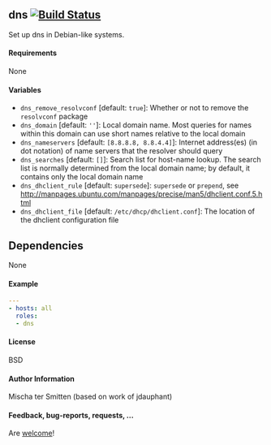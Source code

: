## dns [![Build Status](https://travis-ci.org/Oefenweb/ansible-dns.svg?branch=master)](https://travis-ci.org/Oefenweb/ansible-dns)

Set up dns in Debian-like systems.

#### Requirements

None

#### Variables

* `dns_remove_resolvconf` [default: `true`]: Whether or not to remove the `resolvconf` package
* `dns_domain` [default: `''`]: Local domain name. Most queries for names within this domain can use short names relative to the local domain
* `dns_nameservers` [default: `[8.8.8.8, 8.8.4.4]`]: Internet address(es) (in dot notation) of name servers that the resolver should query
* `dns_searches` [default: `[]`]: Search list for host-name lookup. The search list is normally determined from the local domain name; by default, it contains only the local domain name
* `dns_dhclient_rule` [default: `supersede`]: `supersede` or `prepend`, see http://manpages.ubuntu.com/manpages/precise/man5/dhclient.conf.5.html
* `dns_dhclient_file` [default: `/etc/dhcp/dhclient.conf`]: The location of the dhclient configuration file

## Dependencies

None

#### Example

```yaml
---
- hosts: all
  roles:
  - dns
```

#### License

BSD

#### Author Information

Mischa ter Smitten (based on work of jdauphant)

#### Feedback, bug-reports, requests, ...

Are [welcome](https://github.com/Oefenweb/ansible-dns/issues)!
